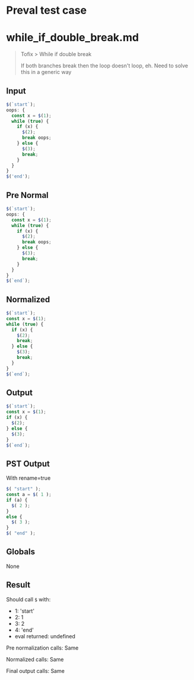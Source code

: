 # Preval test case

# while_if_double_break.md

> Tofix > While if double break
>
> If both branches break then the loop doesn't loop, eh.
> Need to solve this in a generic way

## Input

`````js filename=intro
$(`start`);
oops: {
  const x = $(1);
  while (true) {
    if (x) {
      $(2);
      break oops;
    } else {
      $(3);
      break;
    }
  }
}
$('end');
`````

## Pre Normal


`````js filename=intro
$(`start`);
oops: {
  const x = $(1);
  while (true) {
    if (x) {
      $(2);
      break oops;
    } else {
      $(3);
      break;
    }
  }
}
$(`end`);
`````

## Normalized


`````js filename=intro
$(`start`);
const x = $(1);
while (true) {
  if (x) {
    $(2);
    break;
  } else {
    $(3);
    break;
  }
}
$(`end`);
`````

## Output


`````js filename=intro
$(`start`);
const x = $(1);
if (x) {
  $(2);
} else {
  $(3);
}
$(`end`);
`````

## PST Output

With rename=true

`````js filename=intro
$( "start" );
const a = $( 1 );
if (a) {
  $( 2 );
}
else {
  $( 3 );
}
$( "end" );
`````

## Globals

None

## Result

Should call `$` with:
 - 1: 'start'
 - 2: 1
 - 3: 2
 - 4: 'end'
 - eval returned: undefined

Pre normalization calls: Same

Normalized calls: Same

Final output calls: Same
